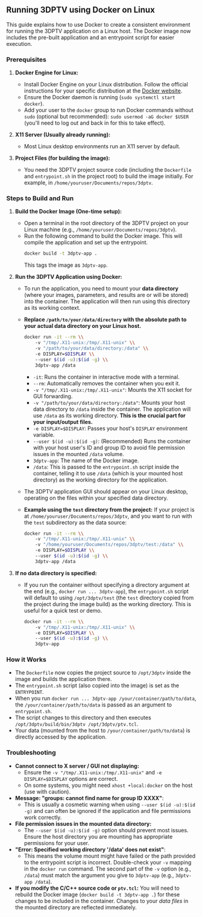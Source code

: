 ## Running 3DPTV using Docker on Linux

This guide explains how to use Docker to create a consistent environment for running the 3DPTV application on a Linux host. The Docker image now includes the pre-built application and an entrypoint script for easier execution.

### Prerequisites

1.  **Docker Engine for Linux:**
    *   Install Docker Engine on your Linux distribution. Follow the official instructions for your specific distribution at the [Docker website](https://docs.docker.com/engine/install/).
    *   Ensure the Docker daemon is running (`sudo systemctl start docker`).
    *   Add your user to the `docker` group to run Docker commands without `sudo` (optional but recommended): `sudo usermod -aG docker $USER` (you\'ll need to log out and back in for this to take effect).

2.  **X11 Server (Usually already running):**
    *   Most Linux desktop environments run an X11 server by default.

3.  **Project Files (for building the image):**
    *   You need the 3DPTV project source code (including the `Dockerfile` and `entrypoint.sh` in the project root) to build the image initially. For example, in `/home/youruser/Documents/repos/3dptv`.

### Steps to Build and Run

1.  **Build the Docker Image (One-time setup):**
    *   Open a terminal in the root directory of the 3DPTV project on your Linux machine (e.g., `/home/youruser/Documents/repos/3dptv`).
    *   Run the following command to build the Docker image. This will compile the application and set up the entrypoint.
        ```bash
        docker build -t 3dptv-app .
        ```
        This tags the image as `3dptv-app`.

2.  **Run the 3DPTV Application using Docker:**
    *   To run the application, you need to mount your **data directory** (where your images, parameters, and results are or will be stored) into the container. The application will then run using this directory as its working context.
    *   **Replace `/path/to/your/data/directory` with the absolute path to your actual data directory on your Linux host.**

        ```bash
        docker run -it --rm \\
            -v "/tmp/.X11-unix:/tmp/.X11-unix" \\
            -v "/path/to/your/data/directory:/data" \\
            -e DISPLAY=$DISPLAY \\
            --user $(id -u):$(id -g) \\
            3dptv-app /data
        ```
        *   `-it`: Runs the container in interactive mode with a terminal.
        *   `--rm`: Automatically removes the container when you exit it.
        *   `-v "/tmp/.X11-unix:/tmp/.X11-unix"`: Mounts the X11 socket for GUI forwarding.
        *   `-v "/path/to/your/data/directory:/data"`: Mounts your host data directory to `/data` inside the container. The application will use `/data` as its working directory. **This is the crucial part for your input/output files.**
        *   `-e DISPLAY=$DISPLAY`: Passes your host\'s `DISPLAY` environment variable.
        *   `--user $(id -u):$(id -g)`: (Recommended) Runs the container with your host user\'s ID and group ID to avoid file permission issues in the mounted `/data` volume.
        *   `3dptv-app`: The name of the Docker image.
        *   `/data`: This is passed to the `entrypoint.sh` script inside the container, telling it to use `/data` (which is your mounted host directory) as the working directory for the application.

    *   The 3DPTV application GUI should appear on your Linux desktop, operating on the files within your specified data directory.

    *   **Example using the `test` directory from the project:**
        If your project is at `/home/youruser/Documents/repos/3dptv`, and you want to run with the `test` subdirectory as the data source:
        ```bash
        docker run -it --rm \\
            -v "/tmp/.X11-unix:/tmp/.X11-unix" \\
            -v "/home/youruser/Documents/repos/3dptv/test:/data" \\
            -e DISPLAY=$DISPLAY \\
            --user $(id -u):$(id -g) \\
            3dptv-app /data
        ```

3.  **If no data directory is specified:**
    *   If you run the container without specifying a directory argument at the end (e.g., `docker run ... 3dptv-app`), the `entrypoint.sh` script will default to using `/opt/3dptv/test` (the `test` directory copied from the project during the image build) as the working directory. This is useful for a quick test or demo.
        ```bash
        docker run -it --rm \\
            -v "/tmp/.X11-unix:/tmp/.X11-unix" \\
            -e DISPLAY=$DISPLAY \\
            --user $(id -u):$(id -g) \\
            3dptv-app
        ```

### How it Works

*   The `Dockerfile` now copies the project source to `/opt/3dptv` inside the image and builds the application there.
*   The `entrypoint.sh` script (also copied into the image) is set as the `ENTRYPOINT`.
*   When you run `docker run ... 3dptv-app /your/container/path/to/data`, the `/your/container/path/to/data` is passed as an argument to `entrypoint.sh`.
*   The script changes to this directory and then executes `/opt/3dptv/build/bin/3dptv /opt/3dptv/ptv.tcl`.
*   Your data (mounted from the host to `/your/container/path/to/data`) is directly accessed by the application.

### Troubleshooting

*   **Cannot connect to X server / GUI not displaying:**
    *   Ensure the `-v "/tmp/.X11-unix:/tmp/.X11-unix"` and `-e DISPLAY=$DISPLAY` options are correct.
    *   On some systems, you might need `xhost +local:docker` on the host (use with caution).
*   **Message: "groups: cannot find name for group ID XXXX"**:
    *   This is usually a cosmetic warning when using `--user $(id -u):$(id -g)` and can often be ignored if the application and file permissions work correctly.
*   **File permission issues in the mounted data directory:**
    *   The `--user $(id -u):$(id -g)` option should prevent most issues. Ensure the host directory you are mounting has appropriate permissions for your user.
*   **"Error: Specified working directory \'/data\' does not exist"**:
    *   This means the volume mount might have failed or the path provided to the entrypoint script is incorrect. Double-check your `-v` mapping in the `docker run` command. The second part of the `-v` option (e.g., `/data`) must match the argument you give to `3dptv-app` (e.g., `3dptv-app /data`).
*   **If you modify the C/C++ source code or `ptv.tcl`:** You will need to rebuild the Docker image (`docker build -t 3dptv-app .`) for these changes to be included in the container. Changes to your *data files* in the mounted directory are reflected immediately.

